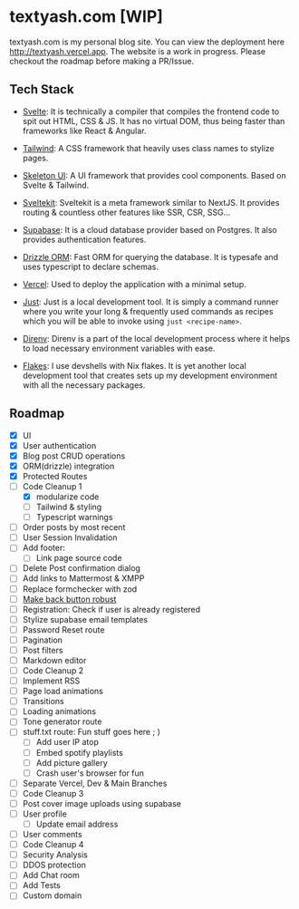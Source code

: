 # textyash.com [WIP]

textyash.com is my personal blog site. You can view the deployment here <http://textyash.vercel.app>. The website is a work in progress. Please checkout the roadmap before making a PR/Issue.

## Tech Stack

* [Svelte](https://svelte.dev): It is technically a compiler that compiles the frontend code to spit out HTML, CSS & JS. It has no virtual DOM, thus being faster than frameworks like React & Angular.

* [Tailwind](https://tailwindcss.com): A CSS framework that heavily uses class names to stylize pages.

* [Skeleton UI](https://www.skeleton.dev): A UI framework that provides cool components. Based on Svelte & Tailwind.

* [Sveltekit](https://kit.svelte.dev): Sveltekit is a meta framework similar to NextJS. It provides routing & countless other features like SSR, CSR, SSG...

* [Supabase](https://supabase.com): It is a cloud database provider based on Postgres. It also provides authentication features.

* [Drizzle ORM](https://orm.drizzle.team): Fast ORM for querying the database. It is typesafe and uses typescript to declare schemas.

* [Vercel](https://vercel.com): Used to deploy the application with a minimal setup. 

* [Just](https://github.com/casey/just): Just is a local development tool. It is simply a command runner where you write your long & frequently used commands as recipes which you will be able to invoke using `just <recipe-name>`.

* [Direnv](https://github.com/direnv/direnv): Direnv is a part of the local development process where it helps to load necessary environment variables with ease.

* [Flakes](https://nixos.org/manual/nix/stable/command-ref/new-cli/nix3-develop): I use devshells with Nix flakes. It is yet another local development tool that creates sets up my development environment with all the necessary packages.

## Roadmap 

* [x] UI
* [x] User authentication
* [x] Blog post CRUD operations
* [x] ORM(drizzle) integration
* [x] Protected Routes
* [ ] Code Cleanup 1
  * [x] modularize code
  * [ ] Tailwind & styling
  * [ ] Typescript warnings
* [ ] Order posts by most recent
* [ ] User Session Invalidation
* [ ] Add footer:
  * [ ] Link page source code
* [ ] Delete Post confirmation dialog
* [ ] Add links to Mattermost & XMPP
* [ ] Replace formchecker with zod
* [ ] [Make back button robust](https://discord.com/channels/457912077277855764/1219289188445458483)
* [ ] Registration: Check if user is already registered
* [ ] Stylize supabase email templates
* [ ] Password Reset route
* [ ] Pagination
* [ ] Post filters
* [ ] Markdown editor
* [ ] Code Cleanup 2
* [ ] Implement RSS
* [ ] Page load animations
* [ ] Transitions
* [ ] Loading animations
* [ ] Tone generator route
* [ ] stuff.txt route: Fun stuff goes here ; )
  * [ ] Add user IP atop
  * [ ] Embed spotify playlists
  * [ ] Add picture gallery
  * [ ] Crash user's browser for fun
* [ ] Separate Vercel, Dev & Main Branches
* [ ] Code Cleanup 3
* [ ] Post cover image uploads using supabase
* [ ] User profile
  * [ ] Update email address
* [ ] User comments
* [ ] Code Cleanup 4
* [ ] Security Analysis
* [ ] DDOS protection
* [ ] Add Chat room
* [ ] Add Tests
* [ ] Custom domain
